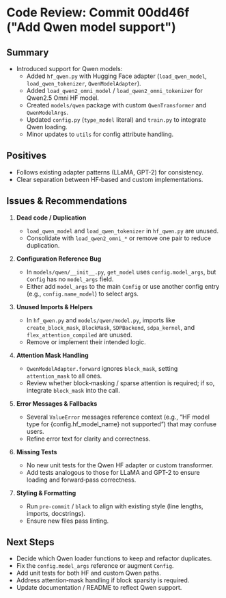 # Code Review: Commit 00dd46f ("Add Qwen model support")

## Summary
- Introduced support for Qwen models:
  - Added `hf_qwen.py` with Hugging Face adapter (`load_qwen_model`, `load_qwen_tokenizer`, `QwenModelAdapter`).
  - Added `load_qwen2_omni_model` / `load_qwen2_omni_tokenizer` for Qwen2.5 Omni HF model.
  - Created `models/qwen` package with custom `QwenTransformer` and `QwenModelArgs`.
  - Updated `config.py` (`type_model` literal) and `train.py` to integrate Qwen loading.
  - Minor updates to `utils` for config attribute handling.

## Positives
- Follows existing adapter patterns (LLaMA, GPT-2) for consistency.
- Clear separation between HF‐based and custom implementations.

## Issues & Recommendations
1. **Dead code / Duplication**  
   - `load_qwen_model` and `load_qwen_tokenizer` in `hf_qwen.py` are unused.  
   - Consolidate with `load_qwen2_omni_*` or remove one pair to reduce duplication.

2. **Configuration Reference Bug**  
   - In `models/qwen/__init__.py`, `get_model` uses `config.model_args`, but `Config` has no `model_args` field.  
   - Either add `model_args` to the main `Config` or use another config entry (e.g., `config.name_model`) to select args.

3. **Unused Imports & Helpers**  
   - In `hf_qwen.py` and `models/qwen/model.py`, imports like `create_block_mask`, `BlockMask`, `SDPBackend`, `sdpa_kernel`, and `flex_attention_compiled` are unused.  
   - Remove or implement their intended logic.

4. **Attention Mask Handling**  
   - `QwenModelAdapter.forward` ignores `block_mask`, setting `attention_mask` to all ones.  
   - Review whether block‐masking / sparse attention is required; if so, integrate `block_mask` into the call.

5. **Error Messages & Fallbacks**  
   - Several `ValueError` messages reference context (e.g., “HF model type for {config.hf_model_name} not supported”) that may confuse users.  
   - Refine error text for clarity and correctness.

6. **Missing Tests**  
   - No new unit tests for the Qwen HF adapter or custom transformer.  
   - Add tests analogous to those for LLaMA and GPT-2 to ensure loading and forward‐pass correctness.

7. **Styling & Formatting**  
   - Run `pre-commit` / `black` to align with existing style (line lengths, imports, docstrings).  
   - Ensure new files pass linting.

## Next Steps
- Decide which Qwen loader functions to keep and refactor duplicates.  
- Fix the `config.model_args` reference or augment `Config`.  
- Add unit tests for both HF and custom Qwen paths.  
- Address attention‐mask handling if block sparsity is required.  
- Update documentation / README to reflect Qwen support.